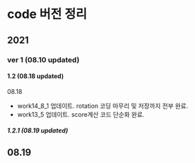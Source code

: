 # code 버전 정리
## 2021
### ver 1 (08.10 updated) 
#### 1.2 (08.18 updated)
08.18
- work14_8_1 업데이트. rotation 코딩 마무리 및 저장까지 전부 완료.
- work13_5 업데이트. score계산 코드 단순화 완료.
##### 1.2.1 (08.19 updated)
08.19
- 